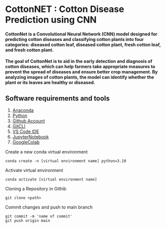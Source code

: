 # CottonNET : Cotton Disease Prediction using CNN
#### CottonNet is a Convolutional Neural Network (CNN) model designed for predicting cotton diseases and classifying cotton plants into four categories: diseased cotton leaf, diseased cotton plant, fresh cotton leaf, and fresh cotton plant.

#### The goal of CottonNet is to aid in the early detection and diagnosis of cotton diseases, which can help farmers take appropriate measures to prevent the spread of diseases and ensure better crop management. By analyzing images of cotton plants, the model can identify whether the plant or its leaves are healthy or diseased.


## Software requirements and tools
1. [Anaconda](https://www.anaconda.com/download/)
2. [Python](https://www.python.org/downloads/)
3. [Github Account](https://github.com/)
4. [GitCLI](https://git-scm.com/book/en/v2/Getting-Started-The-Command-Line)
5. [VS Code IDE](https://code.visualstudio.com/)
6. [JupyterNotebook](https://jupyter.org/)
7. [GoogleColab](https://colab.research.google.com/)

Create a new conda virtual environment

```
conda create -n [virtual environment name] python=3.10
```

Activate virtual environment

```
conda activate [virtual environment name]
```


Cloning a Repository in Githib 

```
git clone <path>
```

Commit changes and push to main branch
 
```
git commit -m 'name of commit'
git push origin main
```